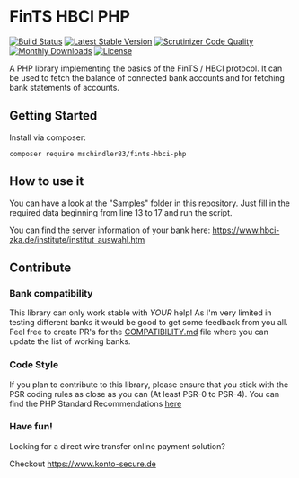 # FinTS HBCI PHP

[![Build Status](https://travis-ci.org/mschindler83/fints-hbci-php.svg?branch=master)](https://travis-ci.org/mschindler83/fints-hbci-php)
[![Latest Stable Version](https://poser.pugx.org/mschindler83/fints-hbci-php/v/stable)](https://packagist.org/packages/mschindler83/fints-hbci-php)
[![Scrutinizer Code Quality](https://scrutinizer-ci.com/g/mschindler83/fints-hbci-php/badges/quality-score.png?b=master)](https://scrutinizer-ci.com/g/mschindler83/fints-hbci-php/?branch=master)
[![Monthly Downloads](https://poser.pugx.org/mschindler83/fints-hbci-php/d/monthly)](https://packagist.org/packages/mschindler83/fints-hbci-php)
[![License](https://poser.pugx.org/mschindler83/fints-hbci-php/license)](https://packagist.org/packages/mschindler83/fints-hbci-php)

A PHP library implementing the basics of the FinTS / HBCI protocol.
It can be used to fetch the balance of connected bank accounts and for fetching bank statements of accounts.

## Getting Started

Install via composer:

    composer require mschindler83/fints-hbci-php


## How to use it

You can have a look at the "Samples" folder in this repository.
Just fill in the required data beginning from line 13 to 17 and run the script.

You can find the server information of your bank here:
https://www.hbci-zka.de/institute/institut_auswahl.htm

## Contribute

### Bank compatibility

This library can only work stable with *YOUR* help!
As I'm very limited in testing different banks it would be good to get some feedback from you all.
Feel free to create PR's for the [COMPATIBILITY.md](COMPATIBILITY.md) file where you can update the list of working banks.

### Code Style

If you plan to contribute to this library, please ensure that you stick with the PSR coding rules as close as you can (At least PSR-0 to PSR-4).
You can find the PHP Standard Recommendations [here](http://www.php-fig.org/psr/)

### Have fun!

Looking for a direct wire transfer online payment solution?

Checkout https://www.konto-secure.de
